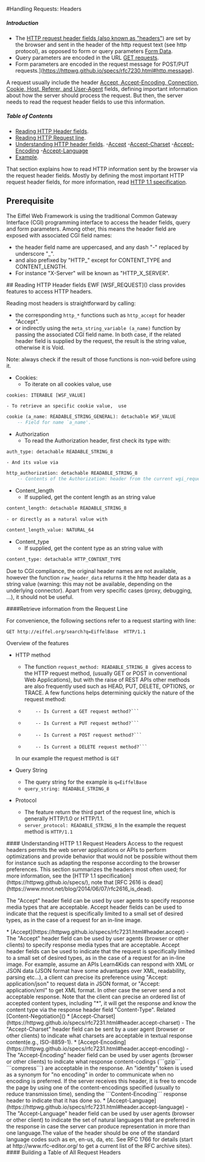 
#Handling Requests: Headers

##### Introduction
- The [HTTP request header fields (also known as "headers")](https://httpwg.github.io/specs/rfc7231.html#request.header.fields) are set by the browser and sent in the header of the http request text (see http protocol), as opposed to form or query parameters [Form Data]().
- Query parameters are encoded in the URL [GET requests](https://httpwg.github.io/specs/rfc7230.html#http.message).
- Form parameters are encoded in the request message  for POST/PUT requests.](https://httpwg.github.io/specs/rfc7230.html#http.message).

A request usually include the header [Accept, Accept-Encoding, Connection, Cookie, Host, Referer, and User-Agent](https://httpwg.github.io/specs/rfc7231.html#request.header) fields, defining important information about how the server should process the request. But then, the server needs to read the request header fields to use this information.

##### Table of Contents  
- [Reading HTTP Header fields](#read_header).
- [Reading HTTP Request line](#read_line).
- [Understanding HTTP header fields](#understand).
	-[Accept](#accept)
	-[Accept-Charset](#accept_charset)
	-[Accept-Encoding](#accept_encoding)
	-[Accept-Language](#accept_language)
- [Example](#example).


That section explains how to read HTTP information sent by the browser via the request header fields. Mostly by defining the most important HTTP request header fields, for more information, read [HTTP 1.1 specification](https://httpwg.github.io/specs/).

## Prerequisite
The Eiffel Web Framework is using the traditional Common Gateway Interface (CGI) programming interface to access the header fields, query and form parameters.
Among other, this means the header field are exposed with associated CGI field names:
- the header field name are uppercased, and any dash "-" replaced by underscore "_".
- and also prefixed by "HTTP_" except for CONTENT_TYPE and CONTENT_LENGTH. 
- For instance "X-Server" will be known as "HTTP_X_SERVER".

<a name="read_header"/>
## Reading HTTP Header fields
EWF [WSF_REQUEST]() class provides features to access HTTP headers.

Reading most headers is straightforward by calling:
- the corresponding ```http_*``` functions such as ```http_accept``` for header "Accept".
- or indirectly using the ```meta_string_variable (a_name)``` function by passing the associated CGI field name.
In both case, if the related header field is supplied by the request, the result is the string value, otherwise it is Void. 

Note: always check if the result of those functions is non-void before using it.

* Cookies:
	- To iterate on all cookies value, use 
```eiffel 
cookies: ITERABLE [WSF_VALUE]
```

	- To retrieve an specific cookie value,  use
```eiffel
cookie (a_name: READABLE_STRING_GENERAL): detachable WSF_VALUE
	-- Field for name `a_name'.
```

* Authorization
	- To read the Authorization header, first check its type with:
```eiffel
auth_type: detachable READABLE_STRING_8 
```
	- And its value via 
```eiffel
http_authorization: detachable READABLE_STRING_8
	-- Contents of the Authorization: header from the current wgi_request, if there is one.
```

* Content_length
	- If supplied, get the content length as an string value
```eiffel 
content_length: detachable READABLE_STRING_8
```
	- or directly as a natural value with 
```eiffel
content_length_value: NATURAL_64
``` 

* Content_type
	- If supplied, get the content type as an string value with
```eiffel
content_type: detachable HTTP_CONTENT_TYPE
```

Due to CGI compliance, the original header names are not available, however the function ```raw_header_data``` returns it the http header data as a string value (warning: this may not be available, depending on the underlying connector). Apart from very specific cases (proxy, debugging, ...), it should not be useful.

<a name="read_line"/>
####Retrieve information from the Request Line

For convenience, the following sections refer to a request starting with line:
```
GET http://eiffel.org/search?q=EiffelBase  HTTP/1.1
```

Overview of the features

* HTTP method 
	- The function ```request_method: READABLE_STRING_8 ``` gives access to the HTTP request method, (usually GET or POST in conventional Web Applications), but with the raise of REST APIs other methods are also frequently used such as HEAD, PUT, DELETE, OPTIONS, or TRACE. 
	A few functions helps determining quickly the nature of the request method:
	- 	```is_get_request_method: BOOLEAN
			-- Is Current a GET request method?```
	- 	```is_put_request_method: BOOLEAN
			-- Is Current a PUT request method?```
	-	```is_post_request_method: BOOLEAN
			-- Is Current a POST request method?```
	-	```is_delete_request_method: BOOLEAN
			-- Is Current a DELETE request method?```

	In our example the request method is ```GET```		
	
 * Query String
 	- The query string for the example is ```q=EiffelBase```
 	- ```query_string: READABLE_STRING_8```

 * Protocol 
 	- The feature return the third part of the request line, which is generally HTTP/1.0 or HTTP/1.1.
	- ```server_protocol: READABLE_STRING_8```
    In the example the request method is ```HTTP/1.1```


<a name="understand"/>
#### Understanding HTTP 1.1 Request Headers
Access to the request headers permits the web server applications or APIs to perform optimizations and provide behavior that would not be possible without them for instance such as adapting the response according to the browser preferences.
This section summarizes the headers most often used; for more information, see the [HTTP 1.1 specification](https://httpwg.github.io/specs/), note that [RFC 2616 is dead](https://www.mnot.net/blog/2014/06/07/rfc2616_is_dead).

The "Accept" header field can be used by user agents to specify response media types that are acceptable. Accept header fields can be used to indicate that the request is specifically limited to a small set of desired types, as in the case of a request for an in-line image.

<a name="accept"/>
 * [Accept](https://httpwg.github.io/specs/rfc7231.html#header.accept)
 	- The "Accept" header field can be used by user agents (browser or other clients) to specify response media types that are acceptable. Accept header fields can be used to indicate that the request is specifically limited to a small set of desired types, as in the case of a request for an in-line image.
 	For example, assume an APIs Learn4Kids can respond with XML or JSON data (JSON format have some advantages over XML, readability, parsing etc...), a client can precise its preference using "Accept: application/json" to request data in JSON format, or "Accept: application/xml" to get XML format. In other case the server send a not acceptable response. Note that the client can precise an ordered list of accepted content types, including "*", it will get the response and know the content type via the response header field "Content-Type". Related [Content-Negotiation]()

<a name="accept_charset"/>
 * [Accept-Charset](https://httpwg.github.io/specs/rfc7231.html#header.accept-charset)
	- The "Accept-Charset" header field can be sent by a user agent (browser or other clients) to indicate what charsets are acceptable in textual response content(e.g., ISO-8859-1).

<a name="accept_encoding"/>
 * [Accept-Encoding](https://httpwg.github.io/specs/rfc7231.html#header.accept-encoding)
	- The "Accept-Encoding" header field can be used by user agents (browser or other clients) to indicate what response content-codings (```gzip```, ```compress```) are acceptable in the response. An "identity" token is used as a synonym for "no encoding" in order to communicate when no encoding is preferred. If the server receives this header, it is free to encode the page by using one of the content-encodings specified (usually to reduce transmission time), sending the ```Content-Encoding``` response header to indicate that it has done so.

<a name="accept_language"/>
 * [Accept-Language](https://httpwg.github.io/specs/rfc7231.html#header.accept-language)
 	- The "Accept-Language" header field can be used by user agents (browser or other client) to indicate the set of natural languages that are preferred in the response in case  the server can produce representation in more than one language.The value of the header should be one of the standard language codes such as en, en-us, da, etc. See RFC 1766 for details (start at http://www.rfc-editor.org/ to get a current list of the RFC archive sites).


<a name="example"/>
#### Building a Table of All Request Headers



